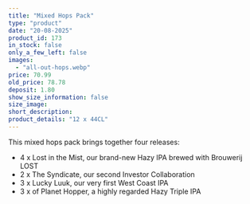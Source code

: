 ```yaml
---
title: "Mixed Hops Pack"
type: "product"
date: "20-08-2025"
product_id: 173
in_stock: false
only_a_few_left: false
images:
  - "all-out-hops.webp"
price: 70.99
old_price: 78.78
deposit: 1.80
show_size_information: false
size_image:
short_description:
product_details: "12 x 44CL"
---
```


This mixed hops pack brings together four releases:

- 4 x Lost in the Mist, our brand-new Hazy IPA brewed with Brouwerij LOST
- 2 x The Syndicate, our second Investor Collaboration
- 3 x Lucky Luuk, our very first West Coast IPA
- 3 x of Planet Hopper, a highly regarded Hazy Triple IPA
